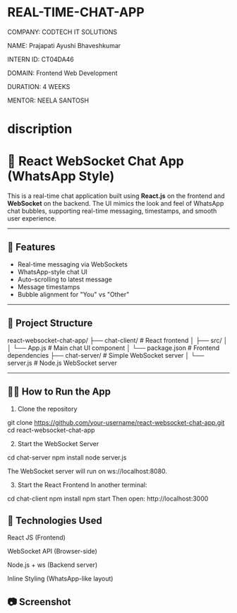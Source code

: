 # REAL-TIME-CHAT-APP

COMPANY: CODTECH IT SOLUTIONS

NAME: Prajapati Ayushi Bhaveshkumar

INTERN ID: CT04DA46

DOMAIN: Frontend Web Development

DURATION: 4 WEEKS

MENTOR: NEELA SANTOSH

# discription

# 💬 React WebSocket Chat App (WhatsApp Style)

This is a real-time chat application built using **React.js** on the frontend and **WebSocket** on the backend. The UI mimics the look and feel of WhatsApp chat bubbles, supporting real-time messaging, timestamps, and smooth user experience.

---

## 🚀 Features

- Real-time messaging via WebSockets
- WhatsApp-style chat UI
- Auto-scrolling to latest message
- Message timestamps
- Bubble alignment for "You" vs "Other"

---

## 📁 Project Structure

react-websocket-chat-app/
├── chat-client/ # React frontend
│ ├── src/
│ │ └── App.js # Main chat UI component
│ └── package.json # Frontend dependencies
├── chat-server/ # Simple WebSocket server
│ └── server.js # Node.js WebSocket server



---

## 🧑‍💻 How to Run the App

1. Clone the repository


git clone https://github.com/your-username/react-websocket-chat-app.git
cd react-websocket-chat-app



2. Start the WebSocket Server


cd chat-server
npm install
node server.js

The WebSocket server will run on ws://localhost:8080.

3. Start the React Frontend
In another terminal:

cd chat-client
npm install
npm start
Then open: http://localhost:3000

## 🔧 Technologies Used

React JS (Frontend)

WebSocket API (Browser-side)

Node.js + ws (Backend server)

Inline Styling (WhatsApp-like layout)

## 📷 Screenshot





